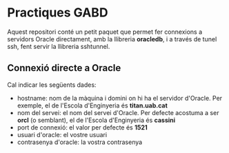 # Practiques GABD
Aquest repositori conté un petit paquet que permet fer connexions a servidors Oracle directament, amb la llibreria __oracledb__, i a través de tunel ssh, fent servir la llibreria sshtunnel.

## Connexió directe a Oracle
Cal indicar les següents dades:
- hostname: nom de la màquina i domini on hi ha el servidor d'Oracle. Per exemple, el de l'Escola d'Enginyeria és __titan.uab.cat__
- nom del servei: el nom del servei d'Oracle. Per defecte acostuma a ser __orcl__ (o semblant), el de l'Escola d'Enginyeria és __cassini__
- port de connexió: el valor per defecte és __1521__
- usuari d'oracle: el vostre usuari
- contrasenya d'oracle: la vostra contrasenya



